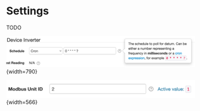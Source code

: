 # Settings

TODO

![Setting tool tips have helpful information](../../../images/users/setup/setup-settings-toolip%402x.png){width=790}

![Modified settings show the previous value](../../../images/users/setup/setup-setting-changed-value%402x.png){width=566}

